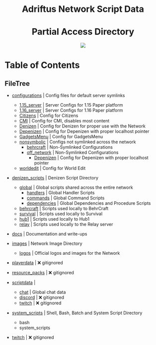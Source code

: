 <p>
    <h1 align=center> 
        Adriftus Network Script Data
    </h2>
    <h1 align=center> 
        Partial Access Directory 
    </h2>
</p>
<p align=center>
    <!--- Discord Activity ---->
    <a href=https://discord.gg/MjXemPr>
        <img src=https://img.shields.io/discord/481711026962694146?logo=discord>
    </a>
</p>
  
<!---
[![License](https://img.shields.io/github/license/AuroraInteractive/network-script-data.svg?logo=read-the-docs)](https://github.com/AuroraInteractive/network-script-data)
[![PayPal](https://img.shields.io/badge/Donate-PayPal-green.svg?logo=PayPal)](https://www.paypal.com/paypalme2/BearRiley)
[![DiscordActivity](https://img.shields.io/discord/481711026962694146?logo=discord)](https://discord.gg/4beFHHv)
[![Dynmap](https://img.shields.io/website?down_color=lightgrey&down_message=Offline&label=Dynmap&up_message=Online&url=http%3A%2F%2F76.119.243.194%3A8123%2Findex.html)](http://76.119.243.194:8123/index.html)
![Languages](https://img.shields.io/github/languages/count/AuroraInteractive/network-script-data)
[![Pulse](https://img.shields.io/github/commit-activity/m/AuroraInteractive/network-script-data)](https://github.com/AuroraInteractive/network-script-data/pulse)
[![FeatureRequests](https://img.shields.io/github/issues/AuroraInteractive/network-script-data/Feature&20Request?label=Feature%20Requests)](https://github.com/AuroraInteractive/network-script-data/issues?q=is%3Aopen+is%3Aissue+label%3A%22Feature+Request%22) --->


# Table of Contents
## FileTree

- [configurations](configurations) | Config files for default server symlinks
	- [1.15_server](configurations\1.15_server) | Server Configs for 1.15 Paper platform
	- [1.16_server](configurations\1.16_server) | Server Configs for 1.16 Paper platform
	- [Citizens](configurations\Citizens) | Config for Citizens
	- [CMI](configurations\CMI) | Config for CMI, disables most content
	- [Denizen](configurations\Denizen) | Config for Denizen for proper use with the Network
	- [Depenizen](configurations\Depenizen) | Config for Depenizen with proper localhost pointer
	- [GadgetsMenu](configurations\GadgetsMenu) | Config for GadgetsMenu
	- [nonsymbolic](configurations\nonsymbolic) | Configs not symlinked across the network
		- [behrcraft](configurations\nonsymbolic\behrcraft) | Non-Symlinked Configurations
		- [off_network](configurations\nonsymbolic\off_network) | Non-Symlinked Configurations
			- [Depenizen](configurations\nonsymbolic\Depenizen) | Config for Depenizen with proper localhost pointer
	- [worldedit](configurations\worldedit) | Config for World Edit

- [denizen_scripts](denizen_scripts) | Denizen Script Directory
	- [global](denizen_scripts\global) | Global scripts shared across the entire network
		- [handlers](denizen_scripts\global\handlers) | Global Handler Scripts
		- [commands](denizen_scripts\global\commands) | Global Command Scripts
		- [dependencies](denizen_scripts\global\dependencies) | Global Dependencies and Procedure Scripts
	- [behrcraft](denizen_scripts\behrcraft) | Scripts used locally to BehrCraft
	- [survival](denizen_scripts\survival) | Scripts used locally to Survival
	- [hub1](denizen_scripts\hub1) | Scripts used locally to Hub1
	- [relay](denizen_scripts\relay) | Scripts used locally to the Relay server

- [docs](docs) | Documentation and write-ups

- [images](images) | Network Image Directory
    - [logos](images\logos) | Official logos and images for the Network

- [playerdata](playerdata) | :x: gitignored

- [resource_packs]() | :x: gitignored

- [scriptdata](scriptdata) | 
    - [chat](scriptdata\chat) | Global chat data
	- [discord]() | :x: gitignored
  - [twitch]() | :x: gitignored
	
- [system_scripts](system_scripts) | Shell, Bash, Batch and System Script Directory
	- bash
	- system_scripts
- [twitch](twitch) | :x: gitignored
